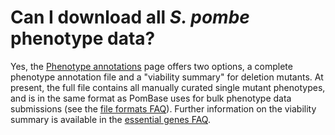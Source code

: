 # Can I download all *S. pombe* phenotype data?
<!-- pombase_categories: Finding data,Using ontologies -->

Yes, the [Phenotype annotations](/downloads/phenotype-annotations) page
offers two options, a complete phenotype annotation file and a
"viability summary" for deletion mutants. At present, the full file
contains all manually curated single mutant phenotypes, and is in the
same format as PomBase uses for bulk phenotype data submissions (see the
[file formats FAQ](/faq/what-file-formats-can-i-use-submit-high-throughput-data)).
Further information on the viability summary is available in the
[essential genes FAQ](/faq/can-i-get-list-essential-pombe-genes).

